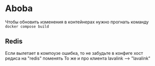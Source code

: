 # Aboba
Чтобы обновить изменения в контейнерах нужно прогнать команду
`docker compose build`

## Redis
Если вылетает в компоузе ошибка, то не забудьте в конфиге хост редиса на "redis" поменять
То же и про клиента lavalink --> "lavalink"